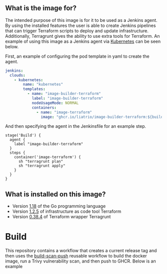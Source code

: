 ## What is the image for?
The intended purpose of this image is for it to be used as a Jenkins agent. By using the installed features the user is able to create Jenkins pipelines that can trigger Terraform scripts to deploy and update infrastructure. Additionally, Terragrunt gives the ability to use extra tools for Terraform. An example of using this image as a Jenkins agent via [Kubernetes](https://plugins.jenkins.io/kubernetes/) can be seen below. 

First, an example of configuring the pod template in yaml to create the agent.

```yaml
jenkins:
  clouds:
    - kubernetes:
        name: "kubernetes"
        templates:
          - name: "image-builder-terraform"
            label: "image-builder-terraform"
            nodeUsageMode: NORMAL
            containers:
              - name: "image-terraform"
                image: "ghcr.io/liatrio/image-builder-terraform:${builder_images_version}"
```
And then specifying the agent in the Jenkinsfile for an example step.

```jenkins
stage('Build') {
  agent {
    label "image-builder-terraform"
  }
  steps {
    container('image-terraform') {
      sh "terragrunt plan"
      sh "terragrunt apply"
    }
  }
}
```

## What is installed on this image?
- Version [1.18](https://dl.google.com/go/go1.18.src.tar.gz) of the Go programming language
- Version [1.2.5](https://releases.hashicorp.com/terraform/1.2.1/) of infrastructure as code tool Terraform
- Version [0.38.4](https://github.com/gruntwork-io/terragrunt/releases/download/v0.38.4/terragrunt_linux_amd64) of Terraform wrapper Terragrunt 

# Build
This repository contains a workflow that creates a current release tag and then uses the [build-scan-push](https://github.com/liatrio/github-workflows/blob/main/.github/workflows/build-scan-push.yaml) reusable workflow to build the docker image, run a Trivy vulnerability scan, and then push to GHCR. Below is an example 
